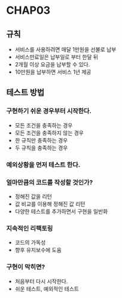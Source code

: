 # CHAP03

## 규칙
- 서비스를 사용하려면 매달 1만원을 선불로 납부
- 서비스만료일은 납부일로 부터 한달 뒤
- 2개월 이상 요금을 납부할 수 있다.
- 10만원을 납부하면 서비스 1년 제공

## 테스트 방법
### 구현하기 쉬운 경우부터 시작한다.
  - 모든 조건을 충족하는 경우
  - 모든 조건을 충족하지 않는 경우
  - 한 규칙만 충족하는 경우
  - 두 규칙을 충족하는 경우
### 예외상황을 먼저 테스트 한다.

### 얼마만큼의 코드를 작성할 것인가?
  - 정해진 값을 리턴
  - 값 비교를 이용해 정해진 값 리턴
  - 다양한 테스트를 추가하면서 구현을 일반화

### 지속적인 리팩토링
- 코드의 가독성
- 향후 유지보수에 도움

### 구현이 막히면?
- 처음부터 다시 시작한다.
- 쉬운 테스트, 예외적인 테스트

